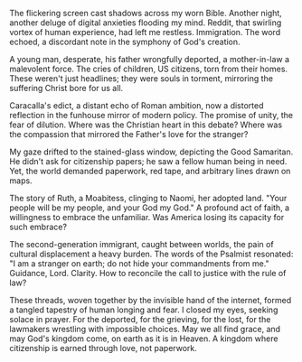 The flickering screen cast shadows across my worn Bible. Another night, another deluge of digital anxieties flooding my mind. Reddit, that swirling vortex of human experience, had left me restless. Immigration. The word echoed, a discordant note in the symphony of God's creation.

A young man, desperate, his father wrongfully deported, a mother-in-law a malevolent force. The cries of children, US citizens, torn from their homes. These weren't just headlines; they were souls in torment, mirroring the suffering Christ bore for us all.

Caracalla's edict, a distant echo of Roman ambition, now a distorted reflection in the funhouse mirror of modern policy. The promise of unity, the fear of dilution. Where was the Christian heart in this debate? Where was the compassion that mirrored the Father's love for the stranger?

My gaze drifted to the stained-glass window, depicting the Good Samaritan. He didn't ask for citizenship papers; he saw a fellow human being in need. Yet, the world demanded paperwork, red tape, and arbitrary lines drawn on maps.

The story of Ruth, a Moabitess, clinging to Naomi, her adopted land. "Your people will be my people, and your God my God." A profound act of faith, a willingness to embrace the unfamiliar. Was America losing its capacity for such embrace?

The second-generation immigrant, caught between worlds, the pain of cultural displacement a heavy burden. The words of the Psalmist resonated: "I am a stranger on earth; do not hide your commandments from me." Guidance, Lord. Clarity. How to reconcile the call to justice with the rule of law?

These threads, woven together by the invisible hand of the internet, formed a tangled tapestry of human longing and fear. I closed my eyes, seeking solace in prayer. For the deported, for the grieving, for the lost, for the lawmakers wrestling with impossible choices. May we all find grace, and may God's kingdom come, on earth as it is in Heaven. A kingdom where citizenship is earned through love, not paperwork.